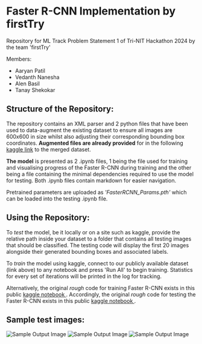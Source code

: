 # Faster R-CNN Implementation by firstTry
Repository for ML Track Problem Statement 1 of Tri-NIT Hackathon 2024 by the team 'firstTry'

Members:
- Aaryan Patil
- Vedanth Nanesha
- Alen Basil
- Tanay Shekokar

## Structure of the Repository:
The repository contains an XML parser and 2 python files that have been used to data-augment the existing dataset to ensure all images are 600x600 in size whilst also adjusting their corresponding bounding box coordinates. **Augmented files are already provided** for in the following <a href="https://www.kaggle.com/datasets/vedanthnanesha/road-images-dataset-for-road-fault-detection/data">kaggle link</a> to the merged dataset. 

**The model** is presented as 2 .ipynb files, 1 being the file used for training and visualising progress of the Faster R-CNN during training and the other being a file containing the minimal dependencies required to use the model for testing. Both .ipynb files contain markdown for easier navigation.

Pretrained parameters are uploaded as *'FasterRCNN_Params.pth'* which can be loaded into the testing .ipynb file.

## Using the Repository:
To *test* the model, be it locally or on a site such as kaggle, provide the relative path inside your dataset to a folder that contains all testing images that should be classified. The testing code will display the first 20 images alongside their generated bounding boxes and associated labels.

To *train* the model using kaggle, connect to our publicly available dataset (link above) to any notebook and press 'Run All' to begin training. Statistics for every set of iterations will be printed in the log for tracking.

Alternatively, the original *rough* code for training Faster R-CNN exists in this public <a href="https://www.kaggle.com/code/vedanthnanesha/faster-rcnn-for-road-faults/notebook"> kaggle notebook </a>. Accordingly, the original *rough* code for testing the Faster R-CNN exists in this public <a href="https://www.kaggle.com/code/alenbasil/faster-rcnn-for-testing/notebook"> kaggle notebook </a>. 

## Sample test images:
![Sample Output Image](https://github.com/doobiusP/TRINIT_firstTry_ML/blob/main/sample_output0.jpeg?raw=True)
![Sample Output Image](https://github.com/doobiusP/TRINIT_firstTry_ML/blob/main/sample_output1.jpeg?raw=True)
![Sample Output Image](https://github.com/doobiusP/TRINIT_firstTry_ML/blob/main/sample_output2.jpeg?raw=True)

